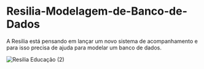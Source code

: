 # Resilia-Modelagem-de-Banco-de-Dados
A Resilia está pensando em lançar um novo sistema de acompanhamento e para isso precisa de ajuda para modelar um banco de dados.


![Resilia Educação (2)](https://user-images.githubusercontent.com/112404942/217971561-b2d156fa-27ea-45f1-a09b-f55e7301dae0.jpg)
